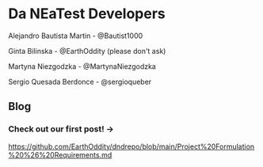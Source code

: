 # Da NEaTest Developers

Alejandro Bautista Martin - @Bautist1000 

Ginta Bilinska - @EarthOddity (please don't ask)

Martyna Niezgodzka - @MartynaNiezgodzka

Sergio Quesada Berdonce - @sergioqueber

## Blog

### Check out our first post! -> 
https://github.com/EarthOddity/dndrepo/blob/main/Project%20Formulation%20%26%20Requirements.md
